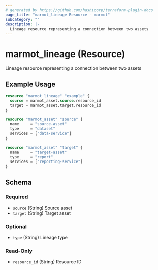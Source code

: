 ```yaml
---
# generated by https://github.com/hashicorp/terraform-plugin-docs
page_title: "marmot_lineage Resource - marmot"
subcategory: ""
description: |-
  Lineage resource representing a connection between two assets
---
```


# marmot_lineage (Resource)

Lineage resource representing a connection between two assets

## Example Usage

```terraform
resource "marmot_lineage" "example" {
  source = marmot_asset.source.resource_id
  target = marmot_asset.target.resource_id
}

resource "marmot_asset" "source" {
  name     = "source-asset"
  type     = "dataset"
  services = ["data-service"]
}

resource "marmot_asset" "target" {
  name     = "target-asset"
  type     = "report"
  services = ["reporting-service"]
}
```

<!-- schema generated by tfplugindocs -->
## Schema

### Required

- `source` (String) Source asset
- `target` (String) Target asset

### Optional

- `type` (String) Lineage type

### Read-Only

- `resource_id` (String) Resource ID
